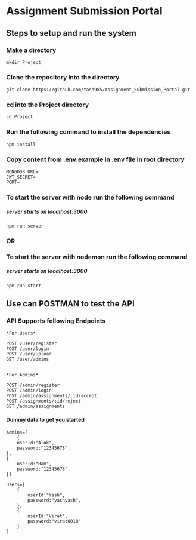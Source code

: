 # Assignment Submission Portal

## Steps to setup and run the system

### Make a directory

```
mkdir Project
```

### Clone the repository into the directory

```
git clone https://github.com/Yash985/Assignment_Submission_Portal.git
```

### cd into the Project directory

```
cd Project
```

### Run the following command to install the dependencies

```
npm install
```

### Copy content from .env.example in .env file in root directory

```
MONGODB_URL=
JWT_SECRET=
PORT=
```

### To start the server with node run the following command
##### server starts on localhost:3000
```
npm run server
```
### OR
### To start the server with nodemon run the following command
##### server starts on localhost:3000
```
npm run start
```


## Use can POSTMAN to test the API

### API Supports following Endpoints

~~~
*For Users*

POST /user/register
POST /user/login
POST /user/upload
GET /user/admins


*For Admins*

POST /admin/register
POST /admin/login
POST /admin/assignments/:id/accept
POST /assignments/:id/reject
GET /admin/assignments
~~~

#### Dummy data to get you started

```
Admins=[
    {
    userId:"Alok",
    password:"12345678",
},
{
    userId:"Ram",
    password:"12345678"
}]

Users=[
    {
        userId:"Yash",
        password:"yashyash",
    },
    {
        userId:"Virat",
        password:"virat0018"
    }
]
```
